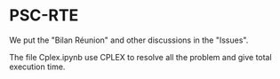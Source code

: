 # PSC-RTE

We put the "Bilan Réunion" and other discussions in the "Issues".

The file Cplex.ipynb use CPLEX to resolve all the problem and give total execution time.
